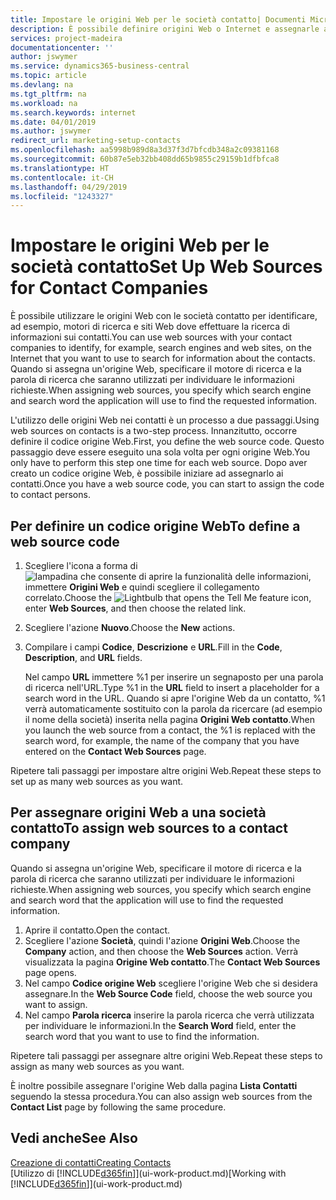```yaml
---
title: Impostare le origini Web per le società contatto| Documenti Microsoft
description: È possibile definire origini Web o Internet e assegnarle a una società contatto per consentire l'identificazione delle modalità di ricerca delle informazioni sui contatti.
services: project-madeira
documentationcenter: ''
author: jswymer
ms.service: dynamics365-business-central
ms.topic: article
ms.devlang: na
ms.tgt_pltfrm: na
ms.workload: na
ms.search.keywords: internet
ms.date: 04/01/2019
ms.author: jswymer
redirect_url: marketing-setup-contacts
ms.openlocfilehash: aa5998b989d8a3d37f3d7bfcdb348a2c09381168
ms.sourcegitcommit: 60b87e5eb32bb408dd65b9855c29159b1dfbfca8
ms.translationtype: HT
ms.contentlocale: it-CH
ms.lasthandoff: 04/29/2019
ms.locfileid: "1243327"
---
```

# <a name="set-up-web-sources-for-contact-companies"></a><span data-ttu-id="dec2f-103">Impostare le origini Web per le società contatto</span><span class="sxs-lookup"><span data-stu-id="dec2f-103">Set Up Web Sources for Contact Companies</span></span>
<span data-ttu-id="dec2f-104">È possibile utilizzare le origini Web con le società contatto per identificare, ad esempio, motori di ricerca e siti Web dove effettuare la ricerca di informazioni sui contatti.</span><span class="sxs-lookup"><span data-stu-id="dec2f-104">You can use web sources with your contact companies to identify, for example, search engines and web sites, on the Internet that you want to use to search for information about the contacts.</span></span> <span data-ttu-id="dec2f-105">Quando si assegna un'origine Web, specificare il motore di ricerca e la parola di ricerca che saranno utilizzati per individuare le informazioni richieste.</span><span class="sxs-lookup"><span data-stu-id="dec2f-105">When assigning web sources, you specify which search engine and search word the application will use to find the requested information.</span></span>

<span data-ttu-id="dec2f-106">L'utilizzo delle origini Web nei contatti è un processo a due passaggi.</span><span class="sxs-lookup"><span data-stu-id="dec2f-106">Using web sources on contacts is a two-step process.</span></span> <span data-ttu-id="dec2f-107">Innanzitutto, occorre definire il codice origine Web.</span><span class="sxs-lookup"><span data-stu-id="dec2f-107">First, you define the web source code.</span></span> <span data-ttu-id="dec2f-108">Questo passaggio deve essere eseguito una sola volta per ogni origine Web.</span><span class="sxs-lookup"><span data-stu-id="dec2f-108">You only have to perform this step one time for each web source.</span></span> <span data-ttu-id="dec2f-109">Dopo aver creato un codice origine Web, è possibile iniziare ad assegnarlo ai contatti.</span><span class="sxs-lookup"><span data-stu-id="dec2f-109">Once you have a web source code, you can start to assign the code to contact persons.</span></span>

## <a name="to-define-a-web-source-code"></a><span data-ttu-id="dec2f-110">Per definire un codice origine Web</span><span class="sxs-lookup"><span data-stu-id="dec2f-110">To define a web source code</span></span>
1. <span data-ttu-id="dec2f-111">Scegliere l'icona a forma di ![lampadina che consente di aprire la funzionalità delle informazioni](media/ui-search/search_small.png "Informazioni sull'operazione che si desidera eseguire"), immettere **Origini Web** e quindi scegliere il collegamento correlato.</span><span class="sxs-lookup"><span data-stu-id="dec2f-111">Choose the ![Lightbulb that opens the Tell Me feature](media/ui-search/search_small.png "Tell me what you want to do") icon, enter **Web Sources**, and then choose the related link.</span></span>
2. <span data-ttu-id="dec2f-112">Scegliere l'azione **Nuovo**.</span><span class="sxs-lookup"><span data-stu-id="dec2f-112">Choose the **New** actions.</span></span>
3. <span data-ttu-id="dec2f-113">Compilare i campi **Codice**, **Descrizione** e **URL**.</span><span class="sxs-lookup"><span data-stu-id="dec2f-113">Fill in the **Code**, **Description**, and **URL** fields.</span></span>

    <span data-ttu-id="dec2f-114">Nel campo **URL** immettere %1 per inserire un segnaposto per una parola di ricerca nell'URL.</span><span class="sxs-lookup"><span data-stu-id="dec2f-114">Type %1 in the **URL** field to insert a placeholder for a search word in the URL.</span></span> <span data-ttu-id="dec2f-115">Quando si apre l'origine Web da un contatto, %1 verrà automaticamente sostituito con la parola da ricercare (ad esempio il nome della società) inserita nella pagina **Origini Web contatto**.</span><span class="sxs-lookup"><span data-stu-id="dec2f-115">When you launch the web source from a contact, the %1 is replaced with the search word, for example, the name of the company that you have entered on the **Contact Web Sources** page.</span></span>

<span data-ttu-id="dec2f-116">Ripetere tali passaggi per impostare altre origini Web.</span><span class="sxs-lookup"><span data-stu-id="dec2f-116">Repeat these steps to set up as many web sources as you want.</span></span>

## <a name="to-assign-web-sources-to-a-contact-company"></a><span data-ttu-id="dec2f-117">Per assegnare origini Web a una società contatto</span><span class="sxs-lookup"><span data-stu-id="dec2f-117">To assign web sources to a contact company</span></span>
<span data-ttu-id="dec2f-118">Quando si assegna un'origine Web, specificare il motore di ricerca e la parola di ricerca che saranno utilizzati per individuare le informazioni richieste.</span><span class="sxs-lookup"><span data-stu-id="dec2f-118">When assigning web sources, you specify which search engine and search word that the application will use to find the requested information.</span></span>

1. <span data-ttu-id="dec2f-119">Aprire il contatto.</span><span class="sxs-lookup"><span data-stu-id="dec2f-119">Open the contact.</span></span>
2. <span data-ttu-id="dec2f-120">Scegliere l'azione **Società**, quindi l'azione **Origini Web**.</span><span class="sxs-lookup"><span data-stu-id="dec2f-120">Choose the **Company** action, and then choose the **Web Sources** action.</span></span> <span data-ttu-id="dec2f-121">Verrà visualizzata la pagina **Origine Web contatto**.</span><span class="sxs-lookup"><span data-stu-id="dec2f-121">The **Contact Web Sources** page opens.</span></span>
3. <span data-ttu-id="dec2f-122">Nel campo **Codice origine Web** scegliere l'origine Web che si desidera assegnare.</span><span class="sxs-lookup"><span data-stu-id="dec2f-122">In the **Web Source Code** field, choose the web source you want to assign.</span></span>
4. <span data-ttu-id="dec2f-123">Nel campo **Parola ricerca** inserire la parola ricerca che verrà utilizzata per individuare le informazioni.</span><span class="sxs-lookup"><span data-stu-id="dec2f-123">In the **Search Word** field, enter the search word that you want to use to find the information.</span></span>

<span data-ttu-id="dec2f-124">Ripetere tali passaggi per assegnare altre origini Web.</span><span class="sxs-lookup"><span data-stu-id="dec2f-124">Repeat these steps to assign as many web sources as you want.</span></span>

<span data-ttu-id="dec2f-125">È inoltre possibile assegnare l'origine Web dalla pagina **Lista Contatti** seguendo la stessa procedura.</span><span class="sxs-lookup"><span data-stu-id="dec2f-125">You can also assign web sources from the **Contact List** page by following the same procedure.</span></span>

## <a name="see-also"></a><span data-ttu-id="dec2f-126">Vedi anche</span><span class="sxs-lookup"><span data-stu-id="dec2f-126">See Also</span></span>
[<span data-ttu-id="dec2f-127">Creazione di contatti</span><span class="sxs-lookup"><span data-stu-id="dec2f-127">Creating Contacts</span></span>](marketing-create-contact-companies.md)  
<span data-ttu-id="dec2f-128">[Utilizzo di [!INCLUDE[d365fin](includes/d365fin_md.md)]](ui-work-product.md)</span><span class="sxs-lookup"><span data-stu-id="dec2f-128">[Working with [!INCLUDE[d365fin](includes/d365fin_md.md)]](ui-work-product.md)</span></span>
